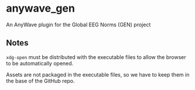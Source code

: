 # anywave_gen
 An AnyWave plugin for the Global EEG Norms (GEN) project
 
 ## Notes
 `xdg-open` must be distributed with the executable files to allow the browser to be automatically opened.

 Assets are not packaged in the executable files, so we have to keep them in the base of the GitHub repo.
